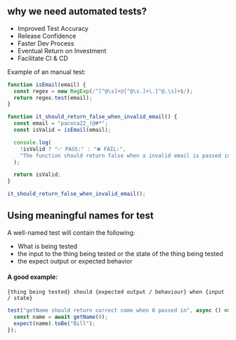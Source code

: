 ## why we need automated tests?

- Improved Test Accuracy
- Release Confidence
- Faster Dev Process
- Eventual Return on Investment
- Facilitate CI & CD

Example of an manual test:

```js
function isEmail(email) {
  const regex = new RegExp(/^[^@\s]+@[^@\s.]+\.[^@.\s]+$/);
  return regex.test(email);
}

function it_should_return_false_when_invalid_email() {
  const email = "pacoca22_(@#*";
  const isValid = isEmail(email);

  console.log(
    !isValid ? "✅ PASS:" : "❌ FAIL:",
    "The function should return false when a invalid email is passed intoit"
  );

  return isValid;
}

it_should_return_false_when_invalid_email();
```

## Using meaningful names for test

A well-named test will contain the following:

- What is being tested
- the input to the thing being tested or the state of the thing being tested
- the expect output or expected behavior

#### A good example:

`{thing being tested} should {expected output / behaviour} when {input / state}`

```js
test("getName should return correct name when 0 passed in", async () => {
  const name = await getName(0);
  expect(name).toBe("Bill");
});
```
